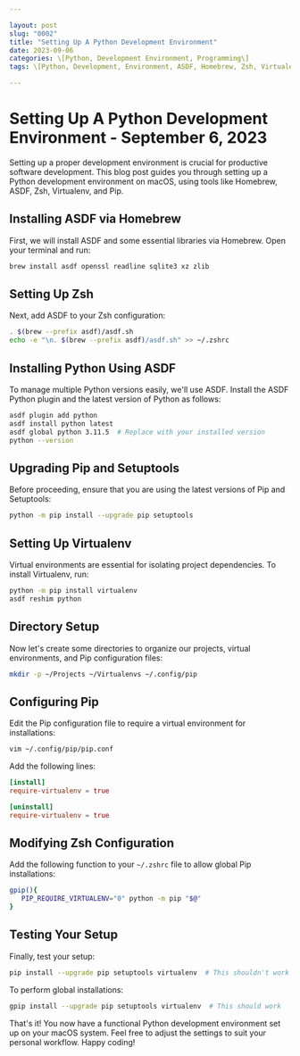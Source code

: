 ```yaml
---

layout: post  
slug: "0002"  
title: "Setting Up A Python Development Environment"  
date: 2023-09-06  
categories: \[Python, Development Environment, Programming\]  
tags: \[Python, Development, Environment, ASDF, Homebrew, Zsh, Virtualenv, Pip\]

---
```


Setting Up A Python Development Environment - September 6, 2023
===============================================================

Setting up a proper development environment is crucial for productive software development. This blog post guides you through setting up a Python development environment on macOS, using tools like Homebrew, ASDF, Zsh, Virtualenv, and Pip.

Installing ASDF via Homebrew
----------------------------

First, we will install ASDF and some essential libraries via Homebrew. Open your terminal and run:



```bash
brew install asdf openssl readline sqlite3 xz zlib
```

Setting Up Zsh
--------------

Next, add ASDF to your Zsh configuration:



```bash
. $(brew --prefix asdf)/asdf.sh
echo -e "\n. $(brew --prefix asdf)/asdf.sh" >> ~/.zshrc
```

Installing Python Using ASDF
----------------------------

To manage multiple Python versions easily, we'll use ASDF. Install the ASDF Python plugin and the latest version of Python as follows:



```bash
asdf plugin add python
asdf install python latest
asdf global python 3.11.5  # Replace with your installed version
python --version
```

Upgrading Pip and Setuptools
----------------------------

Before proceeding, ensure that you are using the latest versions of Pip and Setuptools:



```bash
python -m pip install --upgrade pip setuptools
```

Setting Up Virtualenv
---------------------

Virtual environments are essential for isolating project dependencies. To install Virtualenv, run:



```bash
python -m pip install virtualenv
asdf reshim python
```

Directory Setup
---------------

Now let's create some directories to organize our projects, virtual environments, and Pip configuration files:



```bash
mkdir -p ~/Projects ~/Virtualenvs ~/.config/pip
```

Configuring Pip
---------------

Edit the Pip configuration file to require a virtual environment for installations:



```bash
vim ~/.config/pip/pip.conf
```

Add the following lines:



```conf
[install]
require-virtualenv = true

[uninstall]
require-virtualenv = true
```

Modifying Zsh Configuration
---------------------------

Add the following function to your `~/.zshrc` file to allow global Pip installations:



```bash
gpip(){
   PIP_REQUIRE_VIRTUALENV="0" python -m pip "$@"
}
```

Testing Your Setup
------------------

Finally, test your setup:



```bash
pip install --upgrade pip setuptools virtualenv  # This shouldn't work
```

To perform global installations:



```bash
gpip install --upgrade pip setuptools virtualenv  # This should work
```

That's it! You now have a functional Python development environment set up on your macOS system. Feel free to adjust the settings to suit your personal workflow. Happy coding!